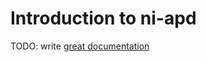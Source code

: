 # Introduction to ni-apd

TODO: write [great documentation](http://jacobian.org/writing/what-to-write/)
